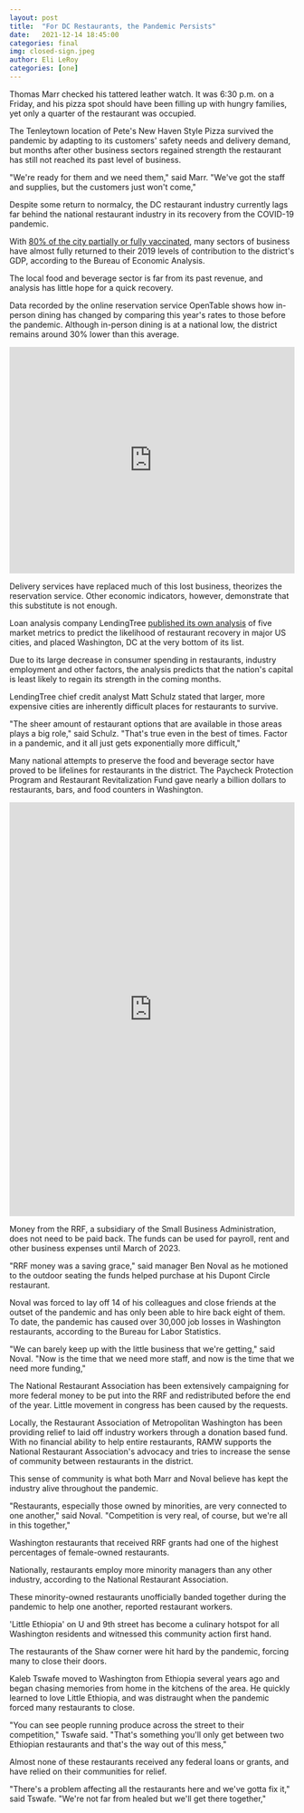 ```yaml
---
layout: post
title:  "For DC Restaurants, the Pandemic Persists"
date:   2021-12-14 18:45:00
categories: final
img: closed-sign.jpeg
author: Eli LeRoy 
categories: [one]
---
```


Thomas Marr checked his tattered leather watch. It was 6:30 p.m. on a Friday, and his pizza spot should have been filling up with hungry families, yet only a quarter of the restaurant was occupied. 

The Tenleytown location of Pete's New Haven Style Pizza survived the pandemic by adapting to its customers' safety needs and delivery demand, but months after other business sectors regained strength the restaurant has still not reached its past level of business. 

"We're ready for them and we need them," said Marr. "We've got the staff and supplies, but the customers just won't come,"

Despite some return to normalcy, the DC restaurant industry currently lags far behind the national restaurant industry in its recovery from the COVID-19 pandemic.

With [80% of the city partially or fully vaccinated](https://coronavirus.dc.gov/data/vaccination), many sectors of business have almost fully returned to their 2019 levels of contribution to the district's GDP, according to the Bureau of Economic Analysis. 

The local food and beverage sector is far from its past revenue, and analysis has little hope for a quick recovery. 

Data recorded by the online reservation service OpenTable shows how in-person dining has changed by comparing this year's rates to those before the pandemic. Although in-person dining is at a national low, the district remains around 30% lower than this average.

<iframe title="Weekly Seated Diners" aria-label="Interactive line chart" id="datawrapper-chart-mmJWU" src="https://datawrapper.dwcdn.net/mmJWU/4/" scrolling="no" frameborder="0" style="width: 0; min-width: 100% !important; border: none;" height="400"></iframe><script type="text/javascript">!function(){"use strict";window.addEventListener("message",(function(e){if(void 0!==e.data["datawrapper-height"]){var t=document.querySelectorAll("iframe");for(var a in e.data["datawrapper-height"])for(var r=0;r<t.length;r++){if(t[r].contentWindow===e.source)t[r].style.height=e.data["datawrapper-height"][a]+"px"}}}))}();
</script>

Delivery services have replaced much of this lost business, theorizes the reservation service. Other economic indicators, however, demonstrate that this substitute is not enough.

Loan analysis company LendingTree [published its own analysis](https://www.lendingtree.com/business/best-places-to-open-a-restaurant/) of five market metrics to predict the likelihood of restaurant recovery in major US cities, and placed Washington, DC at the very bottom of its list. 

Due to its large decrease in consumer spending in restaurants, industry employment and other factors, the analysis predicts that the nation's capital is least likely to regain its strength in the coming months.

LendingTree chief credit analyst Matt Schulz stated that larger, more expensive cities are inherently difficult places for restaurants to survive.  
 
"The sheer amount of restaurant options that are available in those areas plays a big role," said Schulz. "That's true even in the best of times. Factor in a pandemic, and it all just gets exponentially more difficult,"

Many national attempts to preserve the food and beverage sector have proved to be lifelines for restaurants in the district. The Paycheck Protection Program and Restaurant Revitalization Fund gave nearly a billion dollars to restaurants, bars, and food counters in Washington.

<iframe title="Restaurant Revitalization Fund Grant Recipients" aria-label="Map" id="datawrapper-chart-3aYBU" src="https://datawrapper.dwcdn.net/3aYBU/2/" scrolling="no" frameborder="0" style="width: 0; min-width: 100% !important; border: none;" height="731"></iframe><script type="text/javascript">!function(){"use strict";window.addEventListener("message",(function(e){if(void 0!==e.data["datawrapper-height"]){var t=document.querySelectorAll("iframe");for(var a in e.data["datawrapper-height"])for(var r=0;r<t.length;r++){if(t[r].contentWindow===e.source)t[r].style.height=e.data["datawrapper-height"][a]+"px"}}}))}();
</script>

Money from the RRF, a subsidiary of the Small Business Administration, does not need to be paid back. The funds can be used for payroll, rent and other business expenses until March of 2023. 

"RRF money was a saving grace," said manager Ben Noval as he motioned to the outdoor seating the funds helped purchase at his Dupont Circle restaurant. 

Noval was forced to lay off 14 of his colleagues and close friends at the outset of the pandemic and has only been able to hire back eight of them. To date, the pandemic has caused over 30,000 job losses in Washington restaurants, according to the Bureau for Labor Statistics.

"We can barely keep up with the little business that we're getting," said Noval. "Now is the time that we need more staff, and now is the time that we need more funding," 

The National Restaurant Association has been extensively campaigning for more federal money to be put into the RRF and redistributed before the end of the year. Little movement in congress has been caused by the requests. 

Locally, the Restaurant Association of Metropolitan Washington has been providing relief to laid off industry workers through a donation based fund. With no financial ability to help entire restaurants, RAMW supports the National Restaurant Association's advocacy and tries to increase the sense of community between restaurants in the district.

This sense of community is what both Marr and Noval believe has kept the industry alive throughout the pandemic. 

"Restaurants, especially those owned by minorities, are very connected to one another," said Noval. "Competition is very real, of course, but we're all in this together,"

<div class="flourish-embed flourish-chart" data-src="visualisation/8039961"><script src="https://public.flourish.studio/resources/embed.js"></script></div>

Washington restaurants that received RRF grants had one of the highest percentages of female-owned restaurants. 

Nationally, restaurants employ more minority managers than any other industry, according to the National Restaurant Association. 

These minority-owned restaurants unofficially banded together during the pandemic to help one another, reported restaurant workers. 

'Little Ethiopia' on U and 9th street has become a culinary hotspot for all Washington residents and witnessed this community action first hand. 

The restaurants of the Shaw corner were hit hard by the pandemic, forcing many to close their doors.

Kaleb Tswafe moved to Washington from Ethiopia several years ago and began chasing memories from home in the kitchens of the area. He quickly learned to love Little Ethiopia, and was distraught when the pandemic forced many restaurants to close. 

"You can see people running produce across the street to their competition," Tswafe said. "That's something you'll only get between two Ethiopian restaurants and that's the way out of this mess," 

Almost none of these restaurants received any federal loans or grants, and have relied on their communities for relief. 

"There's a problem affecting all the restaurants here and we've gotta fix it," said Tswafe. "We're not far from healed but we'll get there together," 

